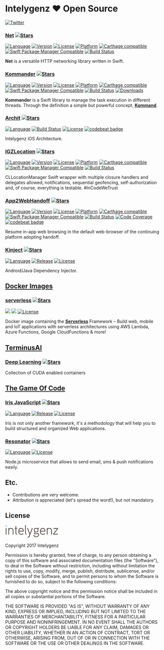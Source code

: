 # Intelygenz ❤️ Open Source
[![Twitter](https://img.shields.io/badge/contact-@intelygenz-0FABFF.svg?style=flat)](http://twitter.com/intelygenz)

### [Net](https://intelygenz.github.io/NetClient-iOS)   [![Stars](https://img.shields.io/github/stars/intelygenz/NetClient-iOS.svg?style=social&label=Star)](https://github.com/intelygenz/NetClient-iOS)
[![Language](https://img.shields.io/badge/language-Swift-FFAC45.svg?style=flat)](https://github.com/intelygenz/NetClient-iOS)
[![Version](https://img.shields.io/cocoapods/v/NetClient.svg?style=flat)](http://cocoapods.org/pods/NetClient)
[![License](https://img.shields.io/cocoapods/l/NetClient.svg?style=flat)](http://cocoapods.org/pods/NetClient)
[![Platform](https://img.shields.io/cocoapods/p/NetClient.svg?style=flat)](http://cocoapods.org/pods/NetClient)
[![Carthage compatible](https://img.shields.io/badge/Carthage-compatible-4BC51D.svg?style=flat)](https://github.com/Carthage/Carthage)
[![Swift Package Manager Compatible](https://img.shields.io/badge/Swift%20Package%20Manager-compatible-4BC51D.svg?style=flat)](https://github.com/apple/swift-package-manager)
[![Build Status](https://travis-ci.org/intelygenz/NetClient-iOS.svg?branch=master)](https://travis-ci.org/intelygenz/NetClient-iOS)

**Net** is a versatile HTTP networking library written in Swift.

### [Kommander](https://intelygenz.github.io/Kommander-iOS)   [![Stars](https://img.shields.io/github/stars/intelygenz/Kommander-iOS.svg?style=social&label=Star)](https://github.com/intelygenz/Kommander-iOS)
[![Language](https://img.shields.io/badge/language-Swift-FFAC45.svg?style=flat)](https://github.com/intelygenz/Kommander-iOS)
[![Version](https://img.shields.io/cocoapods/v/Kommander.svg?style=flat)](http://cocoapods.org/pods/Kommander)
[![License](https://img.shields.io/cocoapods/l/Kommander.svg?style=flat)](http://cocoapods.org/pods/Kommander)
[![Platform](https://img.shields.io/cocoapods/p/Kommander.svg?style=flat)](http://cocoapods.org/pods/Kommander)
[![Carthage compatible](https://img.shields.io/badge/Carthage-compatible-4BC51D.svg?style=flat)](https://github.com/Carthage/Carthage)
[![Swift Package Manager Compatible](https://img.shields.io/badge/Swift%20Package%20Manager-compatible-4BC51D.svg?style=flat)](https://github.com/apple/swift-package-manager)
[![Build Status](https://travis-ci.org/intelygenz/Kommander-iOS.svg?branch=master)](https://travis-ci.org/intelygenz/Kommander-iOS)
[![Downloads](https://img.shields.io/cocoapods/dt/Kommander.svg)](http://cocoapods.org/pods/Kommander)

**Kommander** is a Swift library to manage the task execution in different threads. Through the definition a simple but powerful concept, [**Kommand**](https://en.wikipedia.org/wiki/Command_pattern).

### [Archit](https://intelygenz.github.io/Archit-iOS)   [![Stars](https://img.shields.io/github/stars/intelygenz/Archit-iOS.svg?style=social&label=Star)](https://github.com/intelygenz/Archit-iOS)
[![Language](https://img.shields.io/badge/language-Swift-FFAC45.svg?style=flat)](https://github.com/intelygenz/Archit-iOS)
[![Build Status](https://travis-ci.org/intelygenz/Archit-iOS.svg?branch=master)](https://travis-ci.org/intelygenz/Archit-iOS)
[![License](https://img.shields.io/github/license/intelygenz/Archit-iOS.svg?style=flat)](https://github.com/intelygenz/Archit-iOS/blob/master/LICENSE)
[![codebeat badge](https://codebeat.co/badges/fbe5c86d-c2b3-4d7d-9ba0-93b72508e310)](https://codebeat.co/projects/github-com-intelygenz-archit-ios-master)

Intelygenz iOS Architecture.

### [IGZLocation](https://intelygenz.github.io/IGZLocation)   [![Stars](https://img.shields.io/github/stars/intelygenz/IGZLocation.svg?style=social&label=Star)](https://github.com/intelygenz/IGZLocation)
[![Language](https://img.shields.io/badge/language-Swift-FFAC45.svg?style=flat)](https://github.com/intelygenz/IGZLocation)
[![Version](https://img.shields.io/cocoapods/v/IGZLocation.svg?style=flat)](http://cocoapods.org/pods/IGZLocation)
[![License](https://img.shields.io/cocoapods/l/IGZLocation.svg?style=flat)](http://cocoapods.org/pods/IGZLocation)
[![Platform](https://img.shields.io/cocoapods/p/IGZLocation.svg?style=flat)](http://cocoapods.org/pods/IGZLocation)
[![Carthage compatible](https://img.shields.io/badge/Carthage-compatible-4BC51D.svg?style=flat)](https://github.com/Carthage/Carthage)
[![Swift Package Manager Compatible](https://img.shields.io/badge/Swift%20Package%20Manager-compatible-4BC51D.svg?style=flat)](https://github.com/apple/swift-package-manager)
[![Build Status](https://travis-ci.org/intelygenz/IGZLocation.svg?branch=master)](https://travis-ci.org/intelygenz/IGZLocation)

CLLocationManager Swift wrapper with multiple closure handlers and delegates allowed, notifications, sequential geofencing, self-authorization and, of course, everything is testable. #InCodeWeTrust

### [App2WebHandoff](https://intelygenz.github.io/App2WebHandoff)   [![Stars](https://img.shields.io/github/stars/intelygenz/App2WebHandoff.svg?style=social&label=Star)](https://github.com/intelygenz/App2WebHandoff)
[![Language](https://img.shields.io/badge/language-Swift-FFAC45.svg?style=flat)](https://github.com/intelygenz/App2WebHandoff)
[![Version](https://img.shields.io/cocoapods/v/App2WebHandoff.svg?style=flat)](http://cocoapods.org/pods/App2WebHandoff)
[![License](https://img.shields.io/cocoapods/l/App2WebHandoff.svg?style=flat)](http://cocoapods.org/pods/App2WebHandoff)
[![Platform](https://img.shields.io/cocoapods/p/App2WebHandoff.svg?style=flat)](http://cocoapods.org/pods/App2WebHandoff)
[![Carthage compatible](https://img.shields.io/badge/Carthage-compatible-4BC51D.svg?style=flat)](https://github.com/Carthage/Carthage)
[![Swift Package Manager Compatible](https://img.shields.io/badge/Swift%20Package%20Manager-compatible-4BC51D.svg?style=flat)](https://github.com/apple/swift-package-manager)
[![Build Status](https://travis-ci.org/intelygenz/App2WebHandoff.svg?branch=master)](https://travis-ci.org/intelygenz/App2WebHandoff)
[![Code Coverage](https://codecov.io/gh/intelygenz/App2WebHandoff/branch/master/graph/badge.svg)](https://codecov.io/gh/intelygenz/App2WebHandoff)
[![codebeat badge](https://codebeat.co/badges/c96dc209-efc0-47af-a056-d4a2fccee008)](https://codebeat.co/projects/github-com-intelygenz-app2webhandoff-master)

Resume in-app web browsing in the default web-browser of the continuing platform adopting handoff.

### [Kinject](http://wokdsem.github.io/Kinject)   [![Stars](https://img.shields.io/github/stars/Wokdsem/Kinject.svg?style=social&label=Star)](https://github.com/Wokdsem/Kinject)
[![Language](https://img.shields.io/badge/language-Java-B07219.svg?style=flat)](https://github.com/Wokdsem/Kinject)
[![Release](https://img.shields.io/github/tag/Wokdsem/Kinject.svg?style=flat)](https://github.com/Wokdsem/Kinject/tags)
[![License](https://img.shields.io/github/license/Wokdsem/Kinject.svg?style=flat)](https://github.com/Wokdsem/Kinject/blob/master/LICENSE)

Android/Java Dependency Injector.

## [Docker Images](https://github.com/docker-library)

### [serverless](https://intelygenz.github.io/serverless)   [![Stars](https://img.shields.io/github/stars/intelygenz/serverless.svg?style=social&label=Star)](https://github.com/intelygenz/serverless)
[![](https://images.microbadger.com/badges/image/intelygenz/serverless.svg)](https://microbadger.com/images/intelygenz/serverless "Get your own image badge on microbadger.com")
[![](https://images.microbadger.com/badges/version/intelygenz/serverless.svg)](https://microbadger.com/images/intelygenz/serverless "Get your own version badge on microbadger.com")
[![License](https://img.shields.io/github/license/intelygenz/serverless.svg?style=flat)](https://github.com/intelygenz/serverless/blob/master/LICENSE)

Docker image containing the **[Serverless](https://serverless.com/)** Framework – Build web, mobile and IoT applications with serverless architectures using AWS Lambda, Azure Functions, Google CloudFunctions & more!

## [TerminusAI](https://github.com/TerminusAI)

### [Deep Learning](https://github.com/TerminusAI/deep-learning)   [![Stars](https://img.shields.io/github/stars/TerminusAI/deep-learning.svg?style=social&label=Star)](https://github.com/TerminusAI/deep-learning)

Collection of CUDA enabled containers

## [The Game Of Code](https://github.com/thegameofcode)

### [Iris JavaScript](https://github.com/thegameofcode/iris)   [![Stars](https://img.shields.io/github/stars/thegameofcode/iris.svg?style=social&label=Star)](https://github.com/thegameofcode/iris)
[![Language](https://img.shields.io/badge/language-JavaScript-F1E05A.svg?style=flat)](https://github.com/thegameofcode/iris)
[![Release](https://img.shields.io/github/tag/thegameofcode/iris.svg?style=flat)](https://github.com/thegameofcode/iris/tags)
[![License](https://img.shields.io/github/license/thegameofcode/iris.svg?style=flat)](https://github.com/thegameofcode/iris/blob/master/LICENSE-New-BSD)

Iris is not only another framework, it's a methodology that will help you to build structured and organized Web applications.

### [Resonator](https://github.com/thegameofcode/resonator)   [![Stars](https://img.shields.io/github/stars/thegameofcode/resonator.svg?style=social&label=Star)](https://github.com/thegameofcode/resonator)
[![Language](https://img.shields.io/badge/language-JavaScript-F1E05A.svg?style=flat)](https://github.com/thegameofcode/resonator)
[![License](https://img.shields.io/badge/license-MIT-000000.svg?style=flat)](https://github.com/thegameofcode/resonator/blob/master/README.md)

Node.js microservice that allows to send email, sms & push notifications easily.

## Etc.

* Contributions are very welcome.
* Attribution is appreciated (let's spread the word!), but not mandatory.

## License

[![Intelygenz](https://raw.githubusercontent.com/intelygenz/intelygenz.github.io/master/intelygenz.png)](http://www.intelygenz.com/)

Copyright 2017 Intelygenz

Permission is hereby granted, free of charge, to any person obtaining a copy of this software and associated documentation files (the "Software"), to deal in the Software without restriction, including without limitation the rights to use, copy, modify, merge, publish, distribute, sublicense, and/or sell copies of the Software, and to permit persons to whom the Software is furnished to do so, subject to the following conditions:

The above copyright notice and this permission notice shall be included in all copies or substantial portions of the Software.

THE SOFTWARE IS PROVIDED "AS IS", WITHOUT WARRANTY OF ANY KIND, EXPRESS OR IMPLIED, INCLUDING BUT NOT LIMITED TO THE WARRANTIES OF MERCHANTABILITY, FITNESS FOR A PARTICULAR PURPOSE AND NONINFRINGEMENT. IN NO EVENT SHALL THE AUTHORS OR COPYRIGHT HOLDERS BE LIABLE FOR ANY CLAIM, DAMAGES OR OTHER LIABILITY, WHETHER IN AN ACTION OF CONTRACT, TORT OR OTHERWISE, ARISING FROM, OUT OF OR IN CONNECTION WITH THE SOFTWARE OR THE USE OR OTHER DEALINGS IN THE SOFTWARE.
